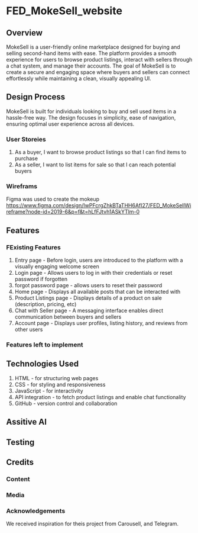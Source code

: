 # FED_MokeSell_website

## Overview
MokeSell is a user-friendly online marketplace designed for buying and selling second-hand items with ease. The platform provides a smooth experience for users to browse product listings, interact with sellers through a chat system, and manage their accounts. The goal of MokeSell is to create a secure and engaging space where buyers and sellers can connect effortlessly while maintaining a clean, visually appealing UI.

## Design Process
MokeSell is built for individuals looking to buy and sell used items in a hassle-free way. The design focuses in simplicity, ease of navigation, ensuring optimal user experience across all devices.
### User Storeies
1. As a buyer, I want to browse product listings so that I can find items to purchase
2. As a seller, I want to list items for sale so that I can reach potential buyers
### Wireframs
Figma was used to create the mokeup
https://www.figma.com/design/IwPFcrgZhkBTaTHH6AfI27/FED_MokeSellWireframe?node-id=2019-6&p=f&t=hLfFJtvh1ASkYTlm-0

## Features 
### FExisting Features
1. Entry page - Before login, users are introduced to the platform with a visually engaging welcome screen
2. Login page - Allows users to log in with their credentials or reset password if forgotten
3. forgot password page - allows users to reset their password  
4. Home page - Displays all available posts that can be interacted with
5. Product Listings page - Displays details of a product on sale (description, pricing, etc)
6. Chat with Seller page - A messaging interface enables direct communication between buyers and sellers
7. Account page - Displays user profiles, listing history, and reviews from other users 

### Features left to implement

## Technologies Used
1. HTML - for structuring web pages 
2. CSS - for styling and responsiveness
3. JavaScript - for interactivity 
4. API integration - to fetch product listings and enable chat functionality
5. GitHub - version control and collaboration

## Assitive AI

## Testing

## Credits 
### Content
### Media
### Acknowledgements
We received inspiration for theis project from Carousell, and Telegram.

